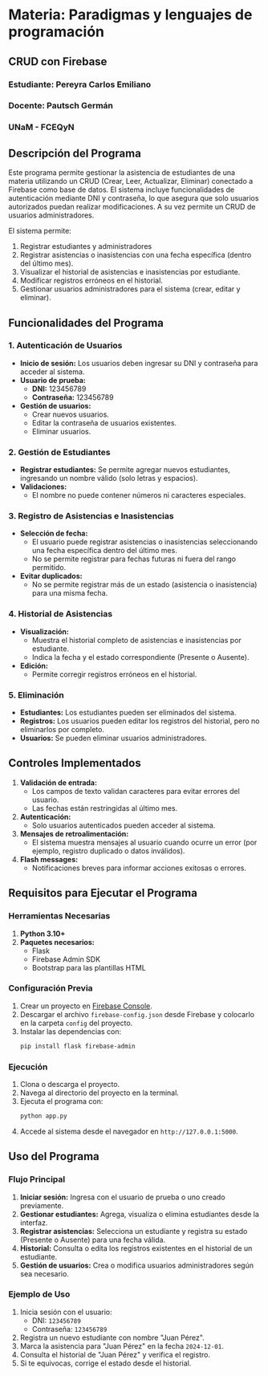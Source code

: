 
# Materia: Paradigmas y lenguajes de programación
## CRUD con Firebase
### Estudiante: Pereyra Carlos Emiliano
### Docente: Pautsch Germán
### UNaM - FCEQyN

## Descripción del Programa
Este programa permite gestionar la asistencia de estudiantes de una materia utilizando un CRUD (Crear, Leer, Actualizar, Eliminar) conectado a Firebase como base de datos. El sistema incluye funcionalidades de autenticación mediante DNI y contraseña, lo que asegura que solo usuarios autorizados puedan realizar modificaciones. A su vez permite un CRUD de usuarios administradores.

El sistema permite:
1. Registrar estudiantes y administradores
2. Registrar asistencias o inasistencias con una fecha específica (dentro del último mes).
3. Visualizar el historial de asistencias e inasistencias por estudiante.
4. Modificar registros erróneos en el historial.
5. Gestionar usuarios administradores para el sistema (crear, editar y eliminar).

## Funcionalidades del Programa
### 1. Autenticación de Usuarios
- **Inicio de sesión:** Los usuarios deben ingresar su DNI y contraseña para acceder al sistema.
- **Usuario de prueba:**
  - **DNI:** 123456789
  - **Contraseña:** 123456789
- **Gestión de usuarios:**
  - Crear nuevos usuarios.
  - Editar la contraseña de usuarios existentes.
  - Eliminar usuarios.

### 2. Gestión de Estudiantes
- **Registrar estudiantes:** Se permite agregar nuevos estudiantes, ingresando un nombre válido (solo letras y espacios).
- **Validaciones:**
  - El nombre no puede contener números ni caracteres especiales.

### 3. Registro de Asistencias e Inasistencias
- **Selección de fecha:**
  - El usuario puede registrar asistencias o inasistencias seleccionando una fecha específica dentro del último mes.
  - No se permite registrar para fechas futuras ni fuera del rango permitido.
- **Evitar duplicados:**
  - No se permite registrar más de un estado (asistencia o inasistencia) para una misma fecha.

### 4. Historial de Asistencias
- **Visualización:**
  - Muestra el historial completo de asistencias e inasistencias por estudiante.
  - Indica la fecha y el estado correspondiente (Presente o Ausente).
- **Edición:**
  - Permite corregir registros erróneos en el historial.

### 5. Eliminación
- **Estudiantes:** Los estudiantes pueden ser eliminados del sistema.
- **Registros:** Los usuarios pueden editar los registros del historial, pero no eliminarlos por completo.
- **Usuarios:** Se pueden eliminar usuarios administradores.

## Controles Implementados
1. **Validación de entrada:**
   - Los campos de texto validan caracteres para evitar errores del usuario.
   - Las fechas están restringidas al último mes.
2. **Autenticación:**
   - Solo usuarios autenticados pueden acceder al sistema.
3. **Mensajes de retroalimentación:**
   - El sistema muestra mensajes al usuario cuando ocurre un error (por ejemplo, registro duplicado o datos inválidos).
4. **Flash messages:**
   - Notificaciones breves para informar acciones exitosas o errores.

## Requisitos para Ejecutar el Programa
### Herramientas Necesarias
1. **Python 3.10+**
2. **Paquetes necesarios:**
   - Flask
   - Firebase Admin SDK
   - Bootstrap para las plantillas HTML

### Configuración Previa
1. Crear un proyecto en [Firebase Console](https://console.firebase.google.com/).
2. Descargar el archivo `firebase-config.json` desde Firebase y colocarlo en la carpeta `config` del proyecto.
3. Instalar las dependencias con:
   ```bash
   pip install flask firebase-admin
   ```

### Ejecución
1. Clona o descarga el proyecto.
2. Navega al directorio del proyecto en la terminal.
3. Ejecuta el programa con:
   ```bash
   python app.py
   ```
4. Accede al sistema desde el navegador en `http://127.0.0.1:5000`.

## Uso del Programa
### Flujo Principal
1. **Iniciar sesión:** Ingresa con el usuario de prueba o uno creado previamente.
2. **Gestionar estudiantes:** Agrega, visualiza o elimina estudiantes desde la interfaz.
3. **Registrar asistencias:** Selecciona un estudiante y registra su estado (Presente o Ausente) para una fecha válida.
4. **Historial:** Consulta o edita los registros existentes en el historial de un estudiante.
5. **Gestión de usuarios:** Crea o modifica usuarios administradores según sea necesario.

### Ejemplo de Uso
1. Inicia sesión con el usuario:
   - DNI: `123456789`
   - Contraseña: `123456789`
2. Registra un nuevo estudiante con nombre "Juan Pérez".
3. Marca la asistencia para "Juan Pérez" en la fecha `2024-12-01`.
4. Consulta el historial de "Juan Pérez" y verifica el registro.
5. Si te equivocas, corrige el estado desde el historial.

